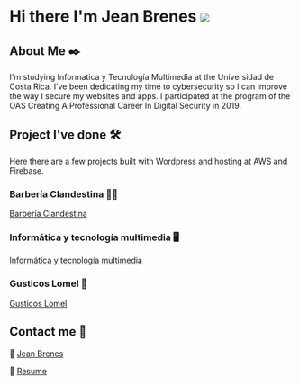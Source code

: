 # Hi there I'm Jean Brenes <img src="https://raw.githubusercontent.com/stevenrskelton/flag-icon/master/png/16/country-4x3/cr.png"/>

## About Me ✒️

I'm studying Informatica y Tecnología Multimedia at the Universidad de Costa Rica. I’ve been dedicating my time to cybersecurity so I can improve the way I secure my websites and apps. I participated at the program of the OAS Creating A Professional Career In Digital Security in 2019.

## Project I've done 🛠️
Here there are a few projects built with Wordpress and hosting at AWS and Firebase.

### Barbería Clandestina :haircut_man:
<a href="https://barberiaclandestina.com">Barbería Clandestina </a>

### Informática y tecnología multimedia :desktop_computer:
<a href="https://itmtest.site">Informática y tecnología multimedia</a>

### Gusticos Lomel :shallow_pan_of_food:
<a href="https://gusticoslomel.com">Gusticos Lomel </a>

## Contact me :iphone:

:large_blue_circle: <a href="https://www.linkedin.com/in/jean-carlos-brenes-zúñiga-1bb07b184">Jean Brenes</a>

:bookmark_tabs: <a href="https://jeanbrenes.com/cv">Resume</a>
